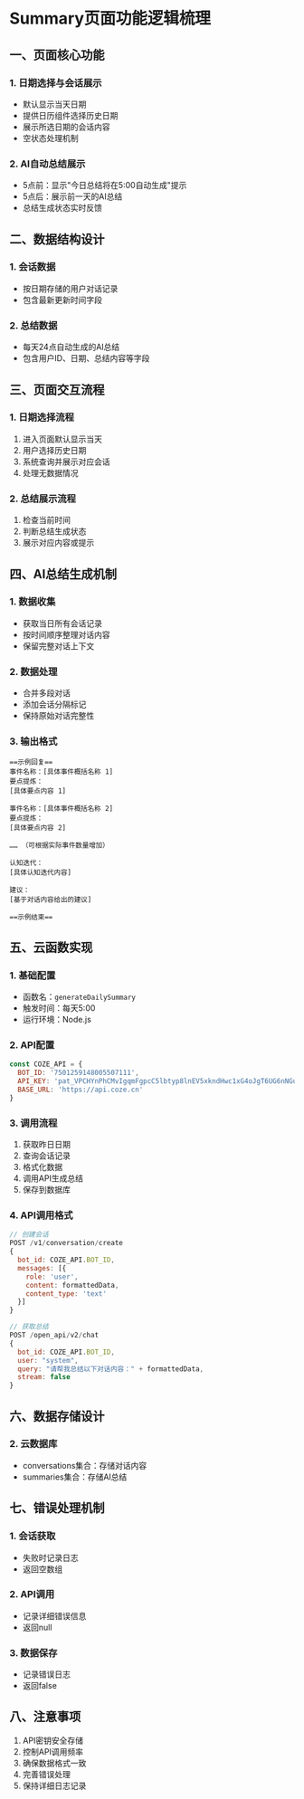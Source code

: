 # Summary页面功能逻辑梳理

## 一、页面核心功能
### 1. 日期选择与会话展示
- 默认显示当天日期
- 提供日历组件选择历史日期
- 展示所选日期的会话内容
- 空状态处理机制

### 2. AI自动总结展示
- 5点前：显示"今日总结将在5:00自动生成"提示
- 5点后：展示前一天的AI总结
- 总结生成状态实时反馈

## 二、数据结构设计
### 1. 会话数据
- 按日期存储的用户对话记录
- 包含最新更新时间字段

### 2. 总结数据
- 每天24点自动生成的AI总结
- 包含用户ID、日期、总结内容等字段

## 三、页面交互流程
### 1. 日期选择流程
1. 进入页面默认显示当天
2. 用户选择历史日期
3. 系统查询并展示对应会话
4. 处理无数据情况

### 2. 总结展示流程
1. 检查当前时间
2. 判断总结生成状态
3. 展示对应内容或提示

## 四、AI总结生成机制
### 1. 数据收集
- 获取当日所有会话记录
- 按时间顺序整理对话内容
- 保留完整对话上下文

### 2. 数据处理
- 合并多段对话
- 添加会话分隔标记
- 保持原始对话完整性

### 3. 输出格式
```text
==示例回复==
事件名称：[具体事件概括名称 1]
要点提炼：
[具体要点内容 1]

事件名称：[具体事件概括名称 2]
要点提炼：
[具体要点内容 2]

…… （可根据实际事件数量增加）

认知迭代：
[具体认知迭代内容]

建议：
[基于对话内容给出的建议]

==示例结束==
```

## 五、云函数实现
### 1. 基础配置
- 函数名：`generateDailySummary`
- 触发时间：每天5:00
- 运行环境：Node.js

### 2. API配置
```javascript
const COZE_API = {
  BOT_ID: '7501259148005507111',
  API_KEY: 'pat_VPCHYnPhCMvIgqmFgpcC5lbtyp8lnEV5xkndHwc1xG4oJgT6UG6nNGuDHKZGZKxu',
  BASE_URL: 'https://api.coze.cn'
}
```

### 3. 调用流程
1. 获取昨日日期
2. 查询会话记录
3. 格式化数据
4. 调用API生成总结
5. 保存到数据库

### 4. API调用格式
```javascript
// 创建会话
POST /v1/conversation/create
{
  bot_id: COZE_API.BOT_ID,
  messages: [{
    role: 'user',
    content: formattedData,
    content_type: 'text'
  }]
}

// 获取总结
POST /open_api/v2/chat
{
  bot_id: COZE_API.BOT_ID,
  user: "system",
  query: "请帮我总结以下对话内容：" + formattedData,
  stream: false
}
```

## 六、数据存储设计

### 2. 云数据库
- conversations集合：存储对话内容
- summaries集合：存储AI总结

## 七、错误处理机制
### 1. 会话获取
- 失败时记录日志
- 返回空数组

### 2. API调用
- 记录详细错误信息
- 返回null

### 3. 数据保存
- 记录错误日志
- 返回false

## 八、注意事项
1. API密钥安全存储
2. 控制API调用频率
3. 确保数据格式一致
4. 完善错误处理
5. 保持详细日志记录 